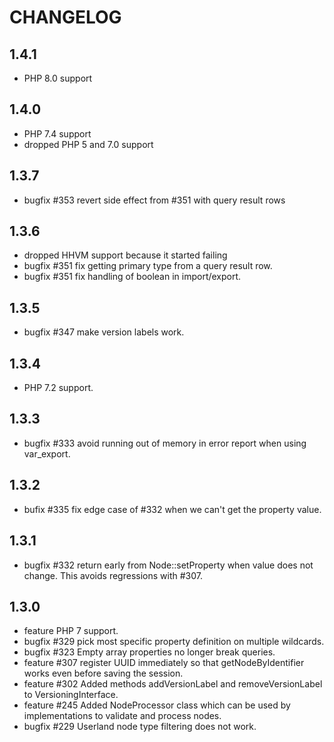CHANGELOG
=========

1.4.1
-----

* PHP 8.0 support

1.4.0
-----

* PHP 7.4 support
* dropped PHP 5 and 7.0 support

1.3.7
-----

* bugfix #353 revert side effect from #351 with query result rows

1.3.6
-----

* dropped HHVM support because it started failing
* bugfix #351 fix getting primary type from a query result row.
* bugfix #351 fix handling of boolean in import/export.

1.3.5
-----

* bugfix #347 make version labels work.

1.3.4
-----

* PHP 7.2 support.

1.3.3
-----

* bugfix #333 avoid running out of memory in error report when using var_export.

1.3.2
-----

* bufix #335 fix edge case of #332 when we can't get the property value.

1.3.1
-----

* bugfix #332 return early from Node::setProperty when value does not change. This avoids regressions with #307.

1.3.0
-----

* feature PHP 7 support.
* bugfix #329 pick most specific property definition on multiple wildcards.
* bugfix #323 Empty array properties no longer break queries.
* feature #307 register UUID immediately so that getNodeByIdentifier works even before saving the session. 
* feature #302 Added methods addVersionLabel and removeVersionLabel to VersioningInterface.
* feature #245 Added NodeProcessor class which can be used by implementations to validate and process nodes.
* bugfix #229 Userland node type filtering does not work.
